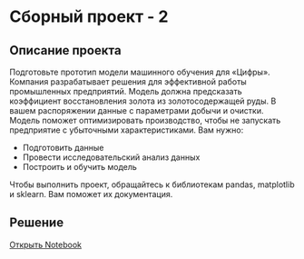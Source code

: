 # Сборный проект - 2
## Описание проекта

Подготовьте прототип модели машинного обучения для «Цифры». Компания разрабатывает решения для эффективной работы промышленных предприятий.
Модель должна предсказать коэффициент восстановления золота из золотосодержащей руды. В вашем распоряжении данные с параметрами добычи и очистки.
Модель поможет оптимизировать производство, чтобы не запускать предприятие с убыточными характеристиками.
Вам нужно:
- Подготовить данные
- Провести исследовательский анализ данных
- Построить и обучить модель

Чтобы выполнить проект, обращайтесь к библиотекам pandas, matplotlib и sklearn. Вам поможет их документация.

## Решение
[Открыть Notebook](./solution.ipynb)
